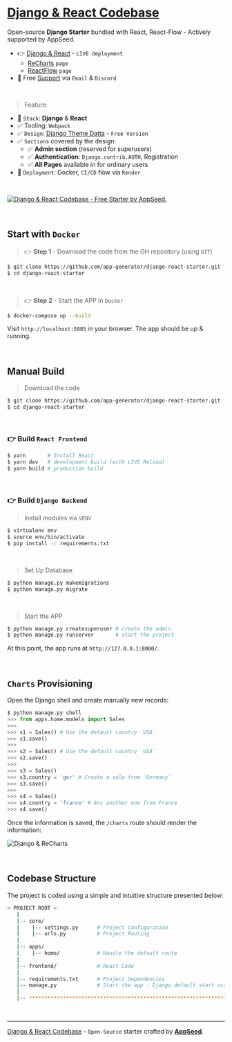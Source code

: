 # [Django & React Codebase](https://github.com/app-generator/django-react-starter)

Open-source **Django Starter** bundled with React, React-Flow - Actively supported by AppSeed. 

- 👉 [Django & React](https://django-react-starter.onrender.com/charts) - `LIVE deployment`
  - [ReCharts](https://django-react-starter.onrender.com/charts) `page`
  - [ReactFlow](https://django-react-starter.onrender.com/flow) `page`
- 🚀 Free [Support](https://appseed.us/support/) via `Email` & `Discord`

<br />

> Feature: 

- 🚀 `Stack`: **Django** & **React**
- ✅ Tooling: `Webpack`
- ✅ `Design`: [Django Theme Datta](https://github.com/app-generator/django-admin-datta) - `Free Version`
- ✅ `Sections` covered by the design:
  - ✅ **Admin section** (reserved for superusers)
  - ✅ **Authentication**: `Django.contrib.AUTH`, Registration
  - ✅ **All Pages** available in for ordinary users 
- 🚀 `Deployment`: Docker, `CI/CD` flow via `Render`
  
<br />

[![Django & React Codebase - Free Starter by AppSeed.](https://user-images.githubusercontent.com/51070104/229304184-ed3cd761-9a43-43f0-90ba-9a2fcb0a4534.png)](https://github.com/app-generator/django-react-starter)

<br /> 

## Start with `Docker`

> 👉 **Step 1** - Download the code from the GH repository (using `GIT`) 

```bash
$ git clone https://github.com/app-generator/django-react-starter.git
$ cd django-react-starter
```

<br />

> 👉 **Step 2** - Start the APP in `Docker`

```bash
$ docker-compose up --build 
```

Visit `http://localhost:5085` in your browser. The app should be up & running.

<br />

## Manual Build

> Download the code 

```bash
$ git clone https://github.com/app-generator/django-react-starter.git
$ cd django-react-starter
```

<br />

### 👉 Build `React Frontend`

```bash
$ yarn       # Install React
$ yarn dev   # development build (with LIVE Reload)
$ yarn build # production build
```

<br />

### 👉 Build `Django Backend` 

> Install modules via `VENV`  

```bash
$ virtualenv env
$ source env/bin/activate
$ pip install -r requirements.txt
```

<br />

> Set Up Database

```bash
$ python manage.py makemigrations
$ python manage.py migrate
```

<br />

> Start the APP

```bash
$ python manage.py createsuperuser # create the admin
$ python manage.py runserver       # start the project
```

At this point, the app runs at `http://127.0.0.1:8000/`. 

<br />

## `Charts` Provisioning

Open the Django shell and create manually new records: 

```python
$ python manage.py shell
>>> from apps.home.models import Sales
>>>
>>> s1 = Sales() # Use the default country `USA`
>>> s1.save()
>>>
>>> s2 = Sales() # Use the default country `USA`
>>> s2.save()
>>> 
>>> s3 = Sales()
>>> s3.country = 'ger' # Create a sale from `Germany`
>>> s3.save()
>>> 
>>> s4 = Sales()
>>> s4.country = 'france' # Ans another one from France
>>> s4.save()
```

Once the information is saved, the `/charts` route should render the information:

![Django & ReCharts](https://user-images.githubusercontent.com/51070104/230713648-a55e1ccf-ddc6-4d65-b7b3-d840a8a7e254.png)

<br />

## Codebase Structure

The project is coded using a simple and intuitive structure presented below:

```bash
< PROJECT ROOT >
   |
   |-- core/                            
   |    |-- settings.py      # Project Configuration  
   |    |-- urls.py          # Project Routing
   |
   |-- apps/
   |    |-- home/            # Handle the default route  
   |
   |-- frontend/             # React Code
   |
   |-- requirements.txt      # Project Dependencies
   |-- manage.py             # Start the app - Django default start script
   |
   |-- ************************************************************************
```

<br />

---
[Django & React Codebase](https://github.com/app-generator/django-react-starter) - `Open-Source` starter crafted by **[AppSeed](https://appseed.us)**.
